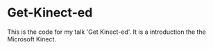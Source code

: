 Get-Kinect-ed
=============

This is the code for my talk 'Get Kinect-ed'.  It is a introduction the the Microsoft Kinect.

